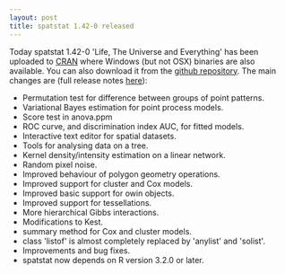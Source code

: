 ```yaml
---
layout: post
title: spatstat 1.42-0 released
---
```


Today spatstat 1.42-0 'Life, The Universe and Everything' has been uploaded to
[CRAN](http://www.cran.r-project.org/web/packages/spatstat/) where
Windows (but not OSX) binaries are also available. 
You can also download it from the 
[github repository](https://github.com/spatstat/spatstat/releases/tag/v1.42-0).
The main changes are (full release notes
[here](releasenotes/spatstat-1.42-0.html)):

* Permutation test for difference between groups of point patterns.
* Variational Bayes estimation for point process models.
* Score test in anova.ppm
* ROC curve, and discrimination index AUC, for fitted models.
* Interactive text editor for spatial datasets.
* Tools for analysing data on a tree. 
* Kernel density/intensity estimation on a linear network.
* Random pixel noise.
* Improved behaviour of polygon geometry operations.
* Improved support for cluster and Cox models.
* Improved basic support for owin objects.
* Improved support for tessellations.
* More hierarchical Gibbs interactions.
* Modifications to Kest.
* summary method for Cox and cluster models.
* class 'listof' is almost completely replaced by 'anylist' and 'solist'.
* Improvements and bug fixes.
* spatstat now depends on R version 3.2.0 or later.
